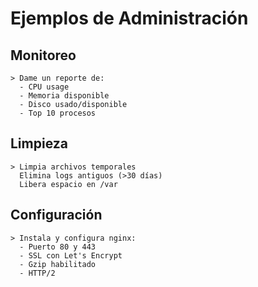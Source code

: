 # Ejemplos de Administración

## Monitoreo

```
> Dame un reporte de:
  - CPU usage
  - Memoria disponible  
  - Disco usado/disponible
  - Top 10 procesos
```

## Limpieza

```
> Limpia archivos temporales
  Elimina logs antiguos (>30 días)
  Libera espacio en /var
```

## Configuración

```
> Instala y configura nginx:
  - Puerto 80 y 443
  - SSL con Let's Encrypt
  - Gzip habilitado
  - HTTP/2
```
